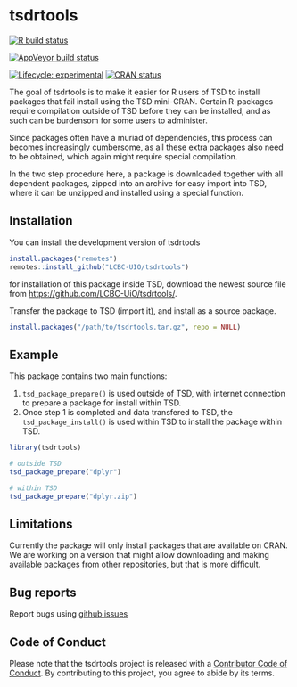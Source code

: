 
<!-- README.md is generated from README.Rmd. Please edit that file -->

# tsdrtools

<!-- badges: start -->

[![R build
status](https://github.com/LCBC-UiO/tsdrtools/workflows/R-CMD-check/badge.svg)](https://github.com/LCBC-UiO/tsdrtools/actions)
<!-- [![Travis build status](https://travis-ci.com/LCBC-UiO/tsdrtools.svg?branch=master)](https://travis-ci.com/LCBC-UiO/tsdrtools) -->
[![AppVeyor build
status](https://ci.appveyor.com/api/projects/status/github/LCBC-UiO/tsdrtools?branch=master&svg=true)](https://ci.appveyor.com/project/LCBC-UiO/tsdrtools)
<!-- [![Codecov test coverage](https://codecov.io/gh/LCBC-UiO/tsdrtools/branch/master/graph/badge.svg)](https://codecov.io/gh/LCBC-UiO/tsdrtools?branch=master) -->
[![Lifecycle:
experimental](https://img.shields.io/badge/lifecycle-experimental-orange.svg)](https://www.tidyverse.org/lifecycle/#experimental)
[![CRAN
status](https://www.r-pkg.org/badges/version/tsdrtools)](https://CRAN.R-project.org/package=tsdrtools)
<!-- badges: end -->

The goal of tsdrtools is to make it easier for R users of TSD to install
packages that fail install using the TSD mini-CRAN. Certain R-packages
require compilation outside of TSD before they can be installed, and as
such can be burdensom for some users to administer.

Since packages often have a muriad of dependencies, this process can
becomes increasingly cumbersome, as all these extra packages also need
to be obtained, which again might require special compilation.

In the two step procedure here, a package is downloaded together with
all dependent packages, zipped into an archive for easy import into TSD,
where it can be unzipped and installed using a special function.

## Installation

You can install the development version of tsdrtools

``` r
install.packages("remotes")
remotes::install_github("LCBC-UIO/tsdrtools")
```

for installation of this package inside TSD, download the newest source
file from <https://github.com/LCBC-UiO/tsdrtools/>.

Transfer the package to TSD (import it), and install as a source
package.

``` r
install.packages("/path/to/tsdrtools.tar.gz", repo = NULL)
```

## Example

This package contains two main functions:

1.  `tsd_package_prepare()` is used outside of TSD, with internet
    connection to prepare a package for install within TSD.  
2.  Once step 1 is completed and data transfered to TSD, the
    `tsd_package_install()` is used within TSD to install the package
    within TSD.

<!-- end list -->

``` r
library(tsdrtools)

# outside TSD
tsd_package_prepare("dplyr")

# within TSD
tsd_package_prepare("dplyr.zip")
```

## Limitations

Currently the package will only install packages that are available on
CRAN. We are working on a version that might allow downloading and
making available packages from other repositories, but that is more
difficult.

## Bug reports

Report bugs using [github
issues](https://github.com/LCBC-UiO/tsdrtools/issues)

## Code of Conduct

Please note that the tsdrtools project is released with a [Contributor
Code of
Conduct](https://contributor-covenant.org/version/2/0/CODE_OF_CONDUCT.html).
By contributing to this project, you agree to abide by its terms.
